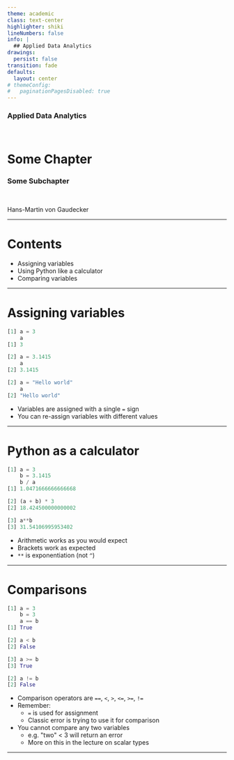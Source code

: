```yaml
---
theme: academic
class: text-center
highlighter: shiki
lineNumbers: false
info: |
  ## Applied Data Analytics
drawings:
  persist: false
transition: fade
defaults:
  layout: center
# themeConfig:
#   paginationPagesDisabled: true
---
```


### Applied Data Analytics

<br/>

# Some Chapter

### Some Subchapter

<br/>


Hans-Martin von Gaudecker

---

# Contents

- Assigning variables
- Using Python like a calculator
- Comparing variables

---

# Assigning variables

<div class="flex gap-12">
<div>

```python
[1] a = 3
    a
[1] 3

[2] a = 3.1415
    a
[2] 3.1415

[2] a = "Hello world"
    a
[2] "Hello world"

```


</div>
<div>

- Variables are assigned with a single `=` sign
- You can re-assign variables with different values

</div>
</div>


---

# Python as a calculator

<div class="flex gap-8">
<div>

```python
[1] a = 3
    b = 3.1415
    b / a
[1] 1.0471666666666668

[2] (a + b) * 3
[2] 18.424500000000002

[3] a**b
[3] 31.54106995953402

```

</div>
<div>

- Arithmetic works as you would expect
- Brackets work as expected
- `**` is exponentiation (not `^`)

</div>
</div>


---

# Comparisons

<div class="flex gap-8">
<div>

```python
[1] a = 3
    b = 3
    a == b
[1] True

[2] a < b
[2] False

[3] a >= b
[3] True

[2] a != b
[2] False
```

</div>
<div>

- Comparison operators are `==`, `<`, `>`, `<=`, `>=`, `!=`
- Remember:
  - `=` is used for assignment
  - Classic error is trying to use it for comparison
- You cannot compare any two variables
  - e.g. "two" < 3 will return an error
  - More on this in the lecture on scalar types

</div>
</div>


---
